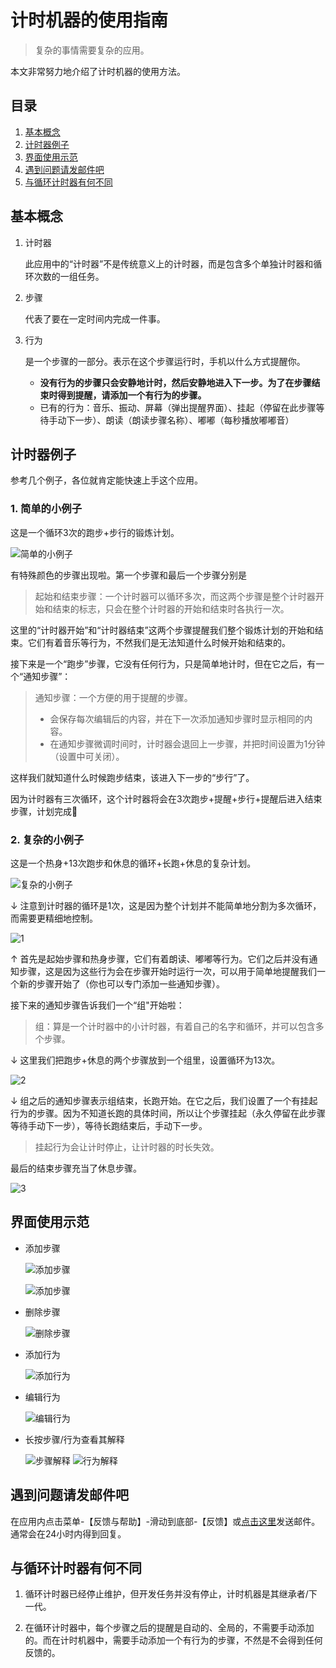 # 计时机器的使用指南

> 复杂的事情需要复杂的应用。

本文非常努力地介绍了计时机器的使用方法。

## 目录

1. [基本概念](#基本概念)
1. [计时器例子](#计时器例子)
1. [界面使用示范](#界面使用示范)
1. [遇到问题请发邮件吧](#遇到问题请发邮件吧)
1. [与循环计时器有何不同](#与循环计时器有何不同)

## 基本概念

1. 计时器

    此应用中的“计时器”不是传统意义上的计时器，而是包含多个单独计时器和循环次数的一组任务。

1. 步骤

    代表了要在一定时间内完成一件事。

1. 行为

    是一个步骤的一部分。表示在这个步骤运行时，手机以什么方式提醒你。

    - **没有行为的步骤只会安静地计时，然后安静地进入下一步。为了在步骤结束时得到提醒，请添加一个有行为的步骤。**
    - 已有的行为：音乐、振动、屏幕（弹出提醒界面）、挂起（停留在此步骤等待手动下一步）、朗读（朗读步骤名称）、嘟嘟（每秒播放嘟嘟音）

## 计时器例子

参考几个例子，各位就肯定能快速上手这个应用。

### 1. 简单的小例子

这是一个循环3次的跑步+步行的锻炼计划。

![简单的小例子](zh/simple-timer.webp)

有特殊颜色的步骤出现啦。第一个步骤和最后一个步骤分别是

> 起始和结束步骤：一个计时器可以循环多次，而这两个步骤是整个计时器开始和结束的标志，只会在整个计时器的开始和结束时各执行一次。

这里的“计时器开始”和“计时器结束”这两个步骤提醒我们整个锻炼计划的开始和结束。它们有着音乐等行为，不然我们是无法知道什么时候开始和结束的。

接下来是一个“跑步”步骤，它没有任何行为，只是简单地计时，但在它之后，有一个“通知步骤”：

> 通知步骤：一个方便的用于提醒的步骤。
> - 会保存每次编辑后的内容，并在下一次添加通知步骤时显示相同的内容。
> - 在通知步骤微调时间时，计时器会退回上一步骤，并把时间设置为1分钟（设置中可关闭）。

这样我们就知道什么时候跑步结束，该进入下一步的“步行”了。

因为计时器有三次循环，这个计时器将会在3次跑步+提醒+步行+提醒后进入结束步骤，计划完成🎉

### 2. 复杂的小例子

这是一个热身+13次跑步和休息的循环+长跑+休息的复杂计划。

![复杂的小例子](zh/complex-timer.webp)

↓ 注意到计时器的循环是1次，这是因为整个计划并不能简单地分割为多次循环，而需要更精细地控制。

![1](zh/complex-timer1.webp)

↑ 首先是起始步骤和热身步骤，它们有着朗读、嘟嘟等行为。它们之后并没有通知步骤，这是因为这些行为会在步骤开始时运行一次，可以用于简单地提醒我们一个新的步骤开始了（你也可以专门添加一些通知步骤）。

接下来的通知步骤告诉我们一个“组"开始啦：

> 组：算是一个计时器中的小计时器，有着自己的名字和循环，并可以包含多个步骤。

↓ 这里我们把跑步+休息的两个步骤放到一个组里，设置循环为13次。

![2](zh/complex-timer2.webp)

↓ 组之后的通知步骤表示组结束，长跑开始。在它之后，我们设置了一个有挂起行为的步骤。因为不知道长跑的具体时间，所以让个步骤挂起（永久停留在此步骤等待手动下一步），等待长跑结束后，手动下一步。

> 挂起行为会让计时停止，让计时器的时长失效。

最后的结束步骤充当了休息步骤。

![3](zh/complex-timer3.webp)

## 界面使用示范

- 添加步骤

    ![添加步骤](zh/add-step1.webp)

    ![添加步骤](zh/add-step2.webp)

- 删除步骤

    ![删除步骤](zh/remove-step.webp)

- 添加行为

    ![添加行为](zh/add-behavior.webp)

- 编辑行为

    ![编辑行为](zh/edit-behavior.webp)

- 长按步骤/行为查看其解释

    ![步骤解释](zh/tooltip1.webp)
    ![行为解释](zh/tooltip2.webp)

## 遇到问题请发邮件吧

在应用内点击菜单-【反馈与帮助】-滑动到底部-【反馈】或[点击这里](mailto:ligrsidfd@gmail.com)发送邮件。通常会在24小时内得到回复。

## 与循环计时器有何不同

1. 循环计时器已经停止维护，但开发任务并没有停止，计时机器是其继承者/下一代。

2. 在循环计时器中，每个步骤之后的提醒是自动的、全局的，不需要手动添加的。而在计时机器中，需要手动添加一个有行为的步骤，不然是不会得到任何反馈的。